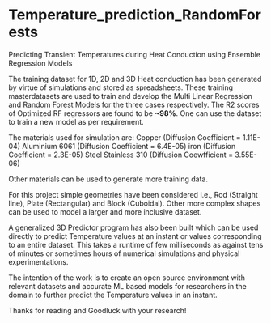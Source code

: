 # Temperature_prediction_RandomForests
Predicting Transient Temperatures during Heat Conduction using Ensemble Regression Models

The training dataset for 1D, 2D and 3D Heat conduction has been generated by virtue of simulations and stored as spreadsheets. These training masterdatasets are used to train and develop the Multi Linear Regression and Random Forest Models for the three cases respectively. The R2 scores of Optimized RF regressors are found to be **~98%**.
One can use the dataset to train a new model as per requirement.

The materials used for simulation are: 
Copper (Diffusion Coefficient = 1.11E-04)
Aluminium 6061 (Diffusion Coefficient = 6.4E-05)
iron (Diffusion Coefficient = 2.3E-05)
Steel Stainless 310 (Diffusion Coewfficient = 3.55E-06)

Other materials can be used to generate more training data. 

For this project simple geometries have been considered i.e., Rod (Straight line), Plate (Rectangular) and Block (Cuboidal).
Other more complex shapes can be used to model a larger and more inclusive dataset.

A generalized 3D Predictor program has also been built which can be used directly to predict Temperature values at an instant or values corresponding to an entire dataset. This takes a runtime of few milliseconds as against tens of minutes or sometimes hours of numerical simulations and physical experimentations.

The intention of the work is to create an open source environment with relevant datasets and accurate ML based models for researchers in the domain to further predict the Temperature values in an instant.

Thanks for reading and Goodluck with your research!
